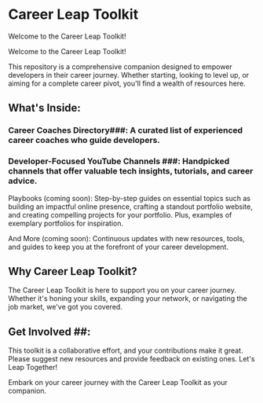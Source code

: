 # Career Leap Toolkit #

Welcome to the Career Leap Toolkit!

Welcome to the Career Leap Toolkit!

This repository is a comprehensive companion designed to empower developers in their career journey. Whether starting, looking to level up, or aiming for a complete career pivot, you'll find a wealth of resources here.

## What's Inside: ##

### Career Coaches Directory###: A curated list of experienced career coaches who guide developers.

### Developer-Focused YouTube Channels ###: Handpicked channels that offer valuable tech insights, tutorials, and career advice.

Playbooks (coming soon): Step-by-step guides on essential topics such as building an impactful online presence, crafting a standout portfolio website, and creating compelling projects for your portfolio. Plus, examples of exemplary portfolios for inspiration.

And More (coming soon): Continuous updates with new resources, tools, and guides to keep you at the forefront of your career development.

## Why Career Leap Toolkit? ##
The Career Leap Toolkit is here to support you on your career journey. Whether it's honing your skills, expanding your network, or navigating the job market, we've got you covered.

## Get Involved ##:

This toolkit is a collaborative effort, and your contributions make it great. Please suggest new resources and provide feedback on existing ones.
Let's Leap Together!

Embark on your career journey with the Career Leap Toolkit as your companion. 
